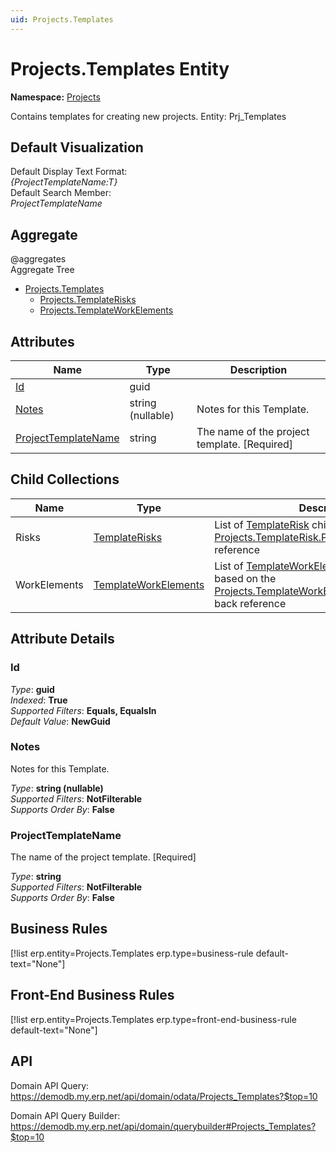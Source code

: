 ```yaml
---
uid: Projects.Templates
---
```

# Projects.Templates Entity

**Namespace:** [Projects](Projects.md)  

Contains templates for creating new projects. Entity: Prj_Templates

## Default Visualization
Default Display Text Format:  
_{ProjectTemplateName:T}_  
Default Search Member:  
_ProjectTemplateName_  

## Aggregate
  @aggregates  
Aggregate Tree  
* [Projects.Templates](Projects.Templates.md)  
  * [Projects.TemplateRisks](Projects.TemplateRisks.md)  
  * [Projects.TemplateWorkElements](Projects.TemplateWorkElements.md)  

## Attributes

| Name | Type | Description |
| ---- | ---- | --- |
| [Id](Projects.Templates.md#id) | guid |  
| [Notes](Projects.Templates.md#notes) | string (nullable) | Notes for this Template. 
| [ProjectTemplateName](Projects.Templates.md#projecttemplatename) | string | The name of the project template. [Required] 

## Child Collections

| Name | Type | Description |
| ---- | ---- | --- |
| Risks | [TemplateRisks](Projects.TemplateRisks.md) | List of [TemplateRisk](Projects.TemplateRisks.md) child objects, based on the [Projects.TemplateRisk.ProjectTemplate](Projects.TemplateRisks.md#projecttemplate) back reference 
| WorkElements | [TemplateWorkElements](Projects.TemplateWorkElements.md) | List of [TemplateWorkElement](Projects.TemplateWorkElements.md) child objects, based on the [Projects.TemplateWorkElement.ProjectTemplate](Projects.TemplateWorkElements.md#projecttemplate) back reference 


## Attribute Details

### Id

_Type_: **guid**  
_Indexed_: **True**  
_Supported Filters_: **Equals, EqualsIn**  
_Default Value_: **NewGuid**  

### Notes

Notes for this Template.

_Type_: **string (nullable)**  
_Supported Filters_: **NotFilterable**  
_Supports Order By_: **False**  

### ProjectTemplateName

The name of the project template. [Required]

_Type_: **string**  
_Supported Filters_: **NotFilterable**  
_Supports Order By_: **False**  



## Business Rules

[!list erp.entity=Projects.Templates erp.type=business-rule default-text="None"]

## Front-End Business Rules

[!list erp.entity=Projects.Templates erp.type=front-end-business-rule default-text="None"]

## API

Domain API Query:
<https://demodb.my.erp.net/api/domain/odata/Projects_Templates?$top=10>

Domain API Query Builder:
<https://demodb.my.erp.net/api/domain/querybuilder#Projects_Templates?$top=10>

